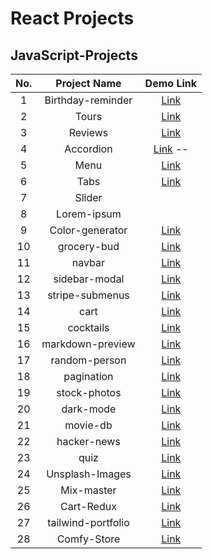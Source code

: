 # React Projects

## JavaScript-Projects

| No. |   Project Name    |                    Demo Link                           |
| :-: | :---------------: | :---------------------------------------------:        |
|  1  | Birthday-reminder | [Link](https://birthday-reminder-pi-ashy.vercel.app/)  |
|  2  | Tours             |   [Link](https://tours-vinod3d.vercel.app/)          |
|  3  | Reviews           | [Link](https://review-slide.netlify.app/)        |
|  4  | Accordion         |  [Link](https://accordion-red.vercel.app/)                     --                               |
|  5  | Menu              |  [Link](......)        |
|  6  | Tabs              |  [Link](https://drumkitplaying.netlify.app/)           |
|  7  | Slider            |                                                        |
|  8  | Lorem-ipsum       |                                                        |
|  9  | Color-generator   |   [Link](https://drumkitplaying.netlify.app/)          |
| 10  | grocery-bud       |   [Link](https://drumkitplaying.netlify.app/)          |
| 11  | navbar            |   [Link](https://drumkitplaying.netlify.app/)          |
| 12  | sidebar-modal     |   [Link](https://drumkitplaying.netlify.app/)          |
| 13  | stripe-submenus   |   [Link](https://drumkitplaying.netlify.app/)          |
| 14  | cart              |   [Link](https://drumkitplaying.netlify.app/)          |
| 15  | cocktails         |   [Link](https://drumkitplaying.netlify.app/)          |
| 16  | markdown-preview  |   [Link](https://drumkitplaying.netlify.app/)          |
| 17  | random-person     |   [Link](https://drumkitplaying.netlify.app/)          |
| 18  | pagination        |   [Link](https://drumkitplaying.netlify.app/)          |
| 19  | stock-photos      |   [Link](https://drumkitplaying.netlify.app/)          |
| 20  | dark-mode         |   [Link](https://drumkitplaying.netlify.app/)          |
| 21  | movie-db          |   [Link](https://drumkitplaying.netlify.app/)          |
| 22  | hacker-news       |   [Link](https://drumkitplaying.netlify.app/)          |
| 23  | quiz              |   [Link](https://drumkitplaying.netlify.app/)          |
| 24  | Unsplash-Images   |   [Link](https://drumkitplaying.netlify.app/)          |
| 25  | Mix-master        |   [Link](https://drumkitplaying.netlify.app/)          |
| 26  | Cart-Redux        |   [Link](https://drumkitplaying.netlify.app/)          |
| 27  | tailwind-portfolio|   [Link](https://drumkitplaying.netlify.app/)          |
| 28  | Comfy-Store       |   [Link](https://comfy-ecommerce-store.vercel.app/)    |





